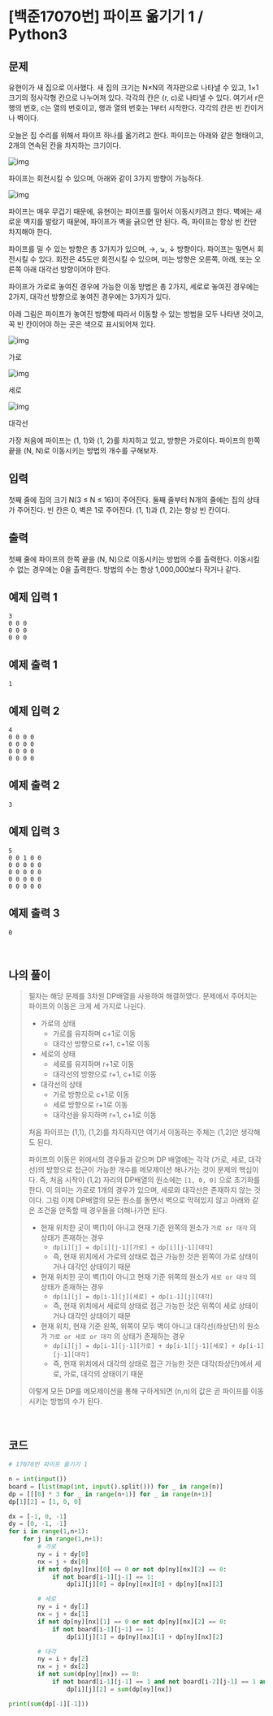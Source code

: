 # [백준17070번] 파이프 옮기기 1 / Python3

## 문제

유현이가 새 집으로 이사했다. 새 집의 크기는 N×N의 격자판으로 나타낼 수 있고, 1×1크기의 정사각형 칸으로 나누어져 있다. 각각의 칸은 (r, c)로 나타낼 수 있다. 여기서 r은 행의 번호, c는 열의 번호이고, 행과 열의 번호는 1부터 시작한다. 각각의 칸은 빈 칸이거나 벽이다.

오늘은 집 수리를 위해서 파이프 하나를 옮기려고 한다. 파이프는 아래와 같은 형태이고, 2개의 연속된 칸을 차지하는 크기이다.

![img](https://upload.acmicpc.net/3ceac594-87df-487d-9152-c532f7136e1e/-/preview/)

파이프는 회전시킬 수 있으며, 아래와 같이 3가지 방향이 가능하다.

![img](https://upload.acmicpc.net/b29efafa-dbae-4522-809c-76d5c184a231/-/preview/)

파이프는 매우 무겁기 때문에, 유현이는 파이프를 밀어서 이동시키려고 한다. 벽에는 새로운 벽지를 발랐기 때문에, 파이프가 벽을 긁으면 안 된다. 즉, 파이프는 항상 빈 칸만 차지해야 한다.

파이프를 밀 수 있는 방향은 총 3가지가 있으며, →, ↘, ↓ 방향이다. 파이프는 밀면서 회전시킬 수 있다. 회전은 45도만 회전시킬 수 있으며, 미는 방향은 오른쪽, 아래, 또는 오른쪽 아래 대각선 방향이어야 한다.

파이프가 가로로 놓여진 경우에 가능한 이동 방법은 총 2가지, 세로로 놓여진 경우에는 2가지, 대각선 방향으로 놓여진 경우에는 3가지가 있다.

아래 그림은 파이프가 놓여진 방향에 따라서 이동할 수 있는 방법을 모두 나타낸 것이고, 꼭 빈 칸이어야 하는 곳은 색으로 표시되어져 있다.

![img](https://upload.acmicpc.net/0f445b26-4e5b-4169-8a1a-89c9e115907e/-/preview/)

가로

![img](https://upload.acmicpc.net/045d071f-0ea2-4ab5-a8db-61c215e7e7b7/-/preview/)

세로

![img](https://upload.acmicpc.net/ace5e982-6a52-4982-b51d-6c33c6b742bf/-/preview/)

대각선

가장 처음에 파이프는 (1, 1)와 (1, 2)를 차지하고 있고, 방향은 가로이다. 파이프의 한쪽 끝을 (N, N)로 이동시키는 방법의 개수를 구해보자.

## 입력

첫째 줄에 집의 크기 N(3 ≤ N ≤ 16)이 주어진다. 둘째 줄부터 N개의 줄에는 집의 상태가 주어진다. 빈 칸은 0, 벽은 1로 주어진다. (1, 1)과 (1, 2)는 항상 빈 칸이다.

## 출력

첫째 줄에 파이프의 한쪽 끝을 (N, N)으로 이동시키는 방법의 수를 출력한다. 이동시킬 수 없는 경우에는 0을 출력한다. 방법의 수는 항상 1,000,000보다 작거나 같다.

## 예제 입력 1

```
3
0 0 0
0 0 0
0 0 0
```

## 예제 출력 1

```
1
```

## 예제 입력 2

```
4
0 0 0 0
0 0 0 0
0 0 0 0
0 0 0 0
```

## 예제 출력 2

```
3
```

## 예제 입력 3

```
5
0 0 1 0 0
0 0 0 0 0
0 0 0 0 0
0 0 0 0 0
0 0 0 0 0
```

## 예제 출력 3

```
0
```

<br>

## 나의 풀이

> 필자는 해당 문제를 3차원 DP배열을 사용하여 해결하였다. 문제에서 주어지는 파이프의 이동은 크게 세 가지로 나뉜다.
>
> - 가로의 상태
>   - 가로를 유지하며 c+1로 이동
>   - 대각선 방향으로 r+1, c+1로 이동
> - 세로의 상태
>   - 세로를 유지하며 r+1로 이동
>   - 대각선의 방향으로 r+1, c+1로 이동
> - 대각선의 상태
>   - 가로 방향으로 c+1로 이동
>   - 세로 방향으로 r+1로 이동
>   - 대각선을 유지하며 r+1, c+1로 이동
>
> 처음 파이프는 (1,1), (1,2)를 차지하지만 여기서 이동하는 주체는 (1,2)만 생각해도 된다.
>
> 파이프의 이동은 위에서의 경우들과 같으며 DP 배열에는 각각 (가로, 세로, 대각선)의 방향으로 접근이 가능한 개수를 메모제이션 해나가는 것이 문제의 핵심이다. 즉, 처음 시작이 (1,2) 자리의 DP배열의 원소에는 `[1, 0, 0]` 으로 초기화를 한다. 이 의미는 가로로 1개의 경우가 있으며, 세로와 대각선은 존재하지 않는 것이다. 그럼 이제 DP배열의 모든 원소를 돌면서 벽으로 막혀있지 않고 아래와 같은 조건을 만족할 때 경우들을 더해나가면 된다.
>
> - 현재 위치한 곳이 벽(1)이 아니고 현재 기준 왼쪽의 원소가 `가로 or 대각` 의 상태가 존재하는 경우
>   - `dp[i][j] = dp[i][j-1][가로] + dp[i][j-1][대각]`
>   - 즉, 현재 위치에서 가로의 상태로 접근 가능한 것은 왼쪽이 가로 상태이거나 대각인 상태이기 때문
> - 현재 위치한 곳이 벽(1)이 아니고 현재 기준 위쪽의 원소가 `세로 or 대각` 의 상태가 존재하는 경우
>   - `dp[i][j] = dp[i-1][j][세로] + dp[i-1][j][대각]`
>   - 즉, 현재 위치에서 세로의 상태로 접근 가능한 것은 위쪽이 세로 상태이거나 대각인 상태이기 때문
> - 현재 위치, 현재 기준 왼쪽, 위쪽이 모두 벽이 아니고 대각선(좌상단)의 원소가 `가로 or 세로 or 대각` 의 상태가 존재하는 경우
>   - `dp[i][j] = dp[i-1][j-1][가로] + dp[i-1][j-1][세로] + dp[i-1][j-1][대각]`
>   - 즉, 현재 위치에서 대각의 상태로 접근 가능한 것은 대각(좌상단)에서 세로, 가로, 대각의 상태이기 때문
>
> 이렇게 모든 DP를 메모제이션을 통해 구하게되면 (n,n)의 값은 곧 파이프를 이동시키는 방법의 수가 된다.

<br>

## 코드

```python
# 17070번 파이프 옮기기 1

n = int(input())
board = [list(map(int, input().split())) for _ in range(n)]
dp = [[[0] * 3 for _ in range(n+1)] for _ in range(n+1)]
dp[1][2] = [1, 0, 0]

dx = [-1, 0, -1]
dy = [0, -1, -1]
for i in range(1,n+1):
    for j in range(1,n+1):
        # 가로
        ny = i + dy[0]
        nx = j + dx[0]
        if not dp[ny][nx][0] == 0 or not dp[ny][nx][2] == 0:
            if not board[i-1][j-1] == 1:
                dp[i][j][0] = dp[ny][nx][0] + dp[ny][nx][2]

        # 세로
        ny = i + dy[1]
        nx = j + dx[1]
        if not dp[ny][nx][1] == 0 or not dp[ny][nx][2] == 0:
            if not board[i-1][j-1] == 1:
                dp[i][j][1] = dp[ny][nx][1] + dp[ny][nx][2]

        # 대각
        ny = i + dy[2]
        nx = j + dx[2]
        if not sum(dp[ny][nx]) == 0:
            if not board[i-1][j-1] == 1 and not board[i-2][j-1] == 1 and not board[i-1][j-2] == 1:
                dp[i][j][2] = sum(dp[ny][nx])

print(sum(dp[-1][-1]))

```

